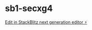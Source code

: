# sb1-secxg4

[Edit in StackBlitz next generation editor ⚡️](https://stackblitz.com/~/github.com/ItzMeAyben/sb1-secxg4)